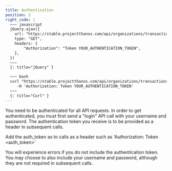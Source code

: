 ```yaml
---
title: Authentication
position: 2
right_code: |
  ~~~ javascript
  jQuery.ajax({
    url: "https://stable.projectthanos.com/api/organizations/transactions/",
    type: "GET",
    headers: {
        "Authorization": "Token YOUR_AUTHENTICATION_TOKEN",
    },
  })
  ~~~
  {: title="jQuery" }

  ~~~ bash
  curl "https://stable.projectthanos.com/api/organizations/transactions/" \
     -H 'Authorization: Token YOUR_AUTHENTICATION_TOKEN'
  ~~~
  {: title="Curl" }
---
```


You need to be authenticated for all API requests. In order to get authenticated, you must first send a "login" API call
with your username and password. The authentication token you receive is to be provided as a header in subsequent calls.

Add the auth_token as to calls as a header such as 'Authorization: Token \<auth_token\>'

You will experience errors if you do not include the authentication token. You may choose to also include your username
and password, although they are not required in subsequent calls.
